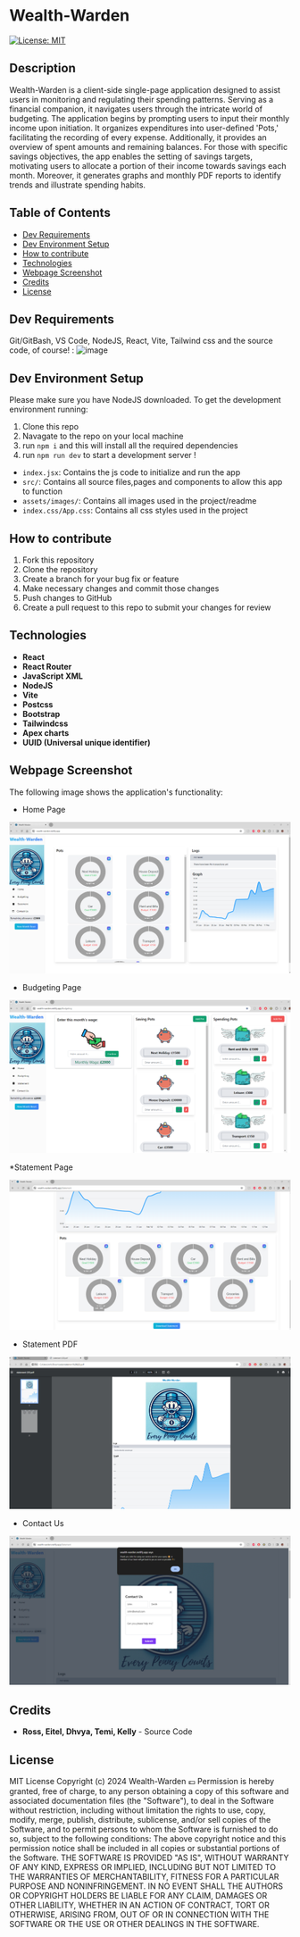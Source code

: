 # Wealth-Warden
[![License: MIT](https://img.shields.io/badge/License-MIT-yellow.svg)](https://opensource.org/licenses/MIT)

## Description
Wealth-Warden is a client-side single-page application designed to assist users in monitoring and regulating their spending patterns. Serving as a financial companion, it navigates users through the intricate world of budgeting. The application begins by prompting users to input their monthly income upon initiation. It organizes expenditures into user-defined 'Pots,' facilitating the recording of every expense. Additionally, it provides an overview of spent amounts and remaining balances. For those with specific savings objectives, the app enables the setting of savings targets, motivating users to allocate a portion of their income towards savings each month. Moreover, it generates graphs and monthly PDF reports to identify trends and illustrate spending habits.


## Table of Contents
- [Dev Requirements](#dev-requirements)
- [Dev Environment Setup](#dev-environment-setup)
- [How to contribute](#how-to-contribute)
- [Technologies](#technologies)
- [Webpage Screenshot](#webpage-screenshot)
- [Credits](#credits)
- [License](#license)


## Dev Requirements
Git/GitBash, VS Code, NodeJS, React, Vite, Tailwind css and the source code, of course! : 
![image](https://github.com/RossNE99/Wealth-Warden/assets/117757450/41db7392-1867-4b67-b2b4-840837567f42)



## Dev Environment Setup
Please make sure you have NodeJS downloaded.
To get the development environment running:
1. Clone this repo
2. Navagate to the repo on your local machine
3. run `npm i` and this will install all the required dependencies
4. run `npm run dev` to start a development server !
- `index.jsx`: Contains the js code to initialize and run the app
- `src/`: Contains all source files,pages and components to allow this app to function
- `assets/images/`: Contains all images used in the project/readme
- `index.css/App.css`: Contains all css styles used in the project


## How to contribute
1. Fork this repository
2. Clone the repository
3. Create a branch for your bug fix or feature
4. Make necessary changes and commit those changes
5. Push changes to GitHub
6. Create a pull request to this repo to submit your changes for review


## Technologies
- **React**
- **React Router**
- **JavaScript XML**
- **NodeJS**
- **Vite**
- **Postcss**
- **Bootstrap**
- **Tailwindcss**
- **Apex charts**
- **UUID (Universal unique identifier)**


## Webpage Screenshot
The following image shows the application's functionality:

* Home Page

![Home Page](./src/assets/HomePage.png)

* Budgeting Page

![Budgeting Page](./src/assets/BudgetingPage.png)

*Statement Page

![Statement Page](./src/assets/StatementPage.png)

* Statement PDF

![Statement PDF](./src/assets/StatementPDF.png)

* Contact Us

![Contact Us](./src/assets/ContactUs.png)


## Credits
- **Ross, Eitel, Dhvya, Temi, Kelly** - Source Code



## License
MIT License
Copyright (c) 2024 Wealth-Warden 💷
Permission is hereby granted, free of charge, to any person obtaining a copy
of this software and associated documentation files (the "Software"), to deal
in the Software without restriction, including without limitation the rights
to use, copy, modify, merge, publish, distribute, sublicense, and/or sell
copies of the Software, and to permit persons to whom the Software is
furnished to do so, subject to the following conditions:
The above copyright notice and this permission notice shall be included in all
copies or substantial portions of the Software.
THE SOFTWARE IS PROVIDED "AS IS", WITHOUT WARRANTY OF ANY KIND, EXPRESS OR
IMPLIED, INCLUDING BUT NOT LIMITED TO THE WARRANTIES OF MERCHANTABILITY,
FITNESS FOR A PARTICULAR PURPOSE AND NONINFRINGEMENT. IN NO EVENT SHALL THE
AUTHORS OR COPYRIGHT HOLDERS BE LIABLE FOR ANY CLAIM, DAMAGES OR OTHER
LIABILITY, WHETHER IN AN ACTION OF CONTRACT, TORT OR OTHERWISE, ARISING FROM,
OUT OF OR IN CONNECTION WITH THE SOFTWARE OR THE USE OR OTHER DEALINGS IN THE
SOFTWARE.

